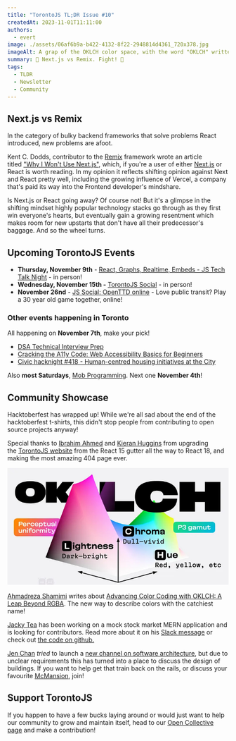 ```yaml
---
title: "TorontoJS TL;DR Issue #10"
createdAt: 2023-11-01T11:11:00
authors:
  - evert
image: ./assets/06af6b9a-b422-4132-8f22-2948814d4361_720x378.jpg
imageAlt: A grap of the OKLCH color space, with the word "OKLCH" written in big black letters. The graph axes show Lightness (dark-bright); Chroma (dull-vivid); and Hue (red, yellow, etc.). On the left there is the words "Perceptual Uniformity" and on the right there is "p3-gamut".
summary: 🎃 Next.js vs Remix. Fight! 🎃
tags:
  - TLDR
  - Newsletter
  - Community
---
```

## Next.js vs Remix

In the category of bulky backend frameworks that solve problems React introduced, new problems are afoot.

Kent C. Dodds, contributor to the [Remix](https://remix.run/) framework wrote an article titled ["Why I Won't Use Next.js"](https://www.epicweb.dev/why-i-wont-use-nextjs), which, if you're a user of either [Next.js](https://nextjs.org/) or React is worth reading. In my opinion it reflects shifting opinion against Next and React pretty well, including the growing influence of Vercel, a company that's paid its way into the Frontend developer's mindshare.

Is Next.js or React going away? Of course not! But it's a glimpse in the shifting mindset highly popular technology stacks go through as they first win everyone's hearts, but eventually gain a growing resentment which makes room for new upstarts that don't have all their predecessor's baggage. And so the wheel turns.

## Upcoming TorontoJS Events

- **Thursday, November 9th** - [React, Graphs, Realtime, Embeds - JS Tech Talk Night](https://guild.host/events/react-graphs-realtime-lcaib9) - in person!
- **Wednesday, November 15th -** [TorontoJS Social](https://guild.host/events/toronto-js-social-in-27ewzx) - in person!
- **November 26nd** - [JS Social: OpenTTD online](https://guild.host/events/js-social-openttd-online-a76bbz) - Love public transit? Play a 30 year old game together, online!

### Other events happening in Toronto

All happening on **November 7th**, make your pick!

- [DSA Technical Interview Prep](https://www.meetup.com/maple-code/events/296263668/)
- [Cracking the A11y Code: Web Accessibility Basics for Beginners](https://www.meetup.com/techtank-to/events/296957170/)
- [Civic hacknight #418 - Human-centred housing initiatives at the City](https://www.meetup.com/civic-tech-toronto/events/297055454/)

Also **most Saturdays**, [Mob Programming](https://www.meetup.com/maple-code/events/297084554/). Next one **November 4th**!

## Community Showcase

Hacktoberfest has wrapped up! While we're all sad about the end of the hacktoberfest t-shirts, this didn't stop people from contributing to open source projects anyway!

Special thanks to [Ibrahim Ahmed](https://www.linkedin.com/in/ibraheemdev/?originalSubdomain=ca) and [Kieran Huggins](https://kieran.ca/) from upgrading the [TorontoJS website](https://torontojs.com/) from the React 15 gutter all the way to React 18, and making the most amazing 404 page ever.

![A grap of the OKLCH color space, with the word "OKLCH" written in big black letters. The graph axes show Lightness (dark-bright); Chroma (dull-vivid); and Hue (red, yellow, etc.). On the left there is the words "Perceptual Uniformity" and on the right there is "p3-gamut".](./assets/06af6b9a-b422-4132-8f22-2948814d4361_720x378.jpg)

[Ahmadreza Shamimi](https://www.linkedin.com/in/ahmadreza-shamimi/?originalSubdomain=ca) writes about [Advancing Color Coding with OKLCH: A Leap Beyond RGBA](https://ahmadrezashamimi.medium.com/advancing-color-coding-with-oklch-a-leap-beyond-rgba-2577d821aba0). The new way to describe colors with the catchiest name!

[Jacky Tea](https://www.linkedin.com/in/jackytea/) has been working on a mock stock market MERN application and is looking for contributors. Read more about it on his [Slack message](https://torontojs.slack.com/archives/C06HNH45U/p1697917393203799) or check out [the code on github.](https://github.com/JackyTea/Mock-Stocks-Collaborative)

[Jen Chan](https://www.jenchan.biz/) *tried* to launch a [new channel on software architecture](https://torontojs.slack.com/archives/C060NFVLW15), but due to unclear requirements this has turned into a place to discuss the design of buildings. If you want to help get that train back on the rails, or discuss your favourite [McMansion](https://en.wikipedia.org/wiki/McMansion), join!

## Support TorontoJS

If you happen to have a few bucks laying around or would just want to help our community to grow and maintain itself, head to our [Open Collective page](https://opencollective.com/torontojs) and make a contribution!
